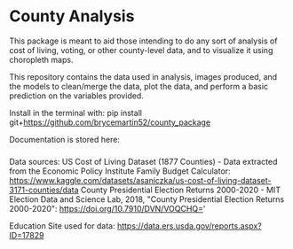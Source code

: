 # County Analysis
This package is meant to aid those intending to do any sort of analysis of cost of living, voting, or other county-level data, and to visualize it using choropleth maps.

This repository contains the data used in analysis, images produced, and the models to clean/merge the data, plot the data, and perform a basic prediction on the variables provided.

Install in the terminal with: pip install git+https://github.com/brycemartin52/county_package


Documentation is stored here:
#####

Data sources:
US Cost of Living Dataset (1877 Counties) - Data extracted from the Economic Policy Institute Family Budget Calculator: https://www.kaggle.com/datasets/asaniczka/us-cost-of-living-dataset-3171-counties/data
County Presidential Election Returns 2000-2020 - MIT Election Data and Science Lab, 2018, "County Presidential Election Returns 2000-2020": https://doi.org/10.7910/DVN/VOQCHQ='

Education Site used for data:
https://data.ers.usda.gov/reports.aspx?ID=17829
